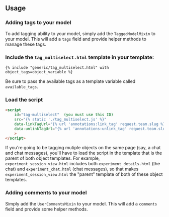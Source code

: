 ## Usage
### Adding tags to your model
To add tagging ability to your model, simply add the `TaggedModelMixin` to your model. This will add a `tags`
field and provide helper methods to manage these tags.

### Include the `tag_multiselect.html` template in your template:

```
{% include "generic/tag_multiselect.html" with object_tags=object_variable %}
```

Be sure to pass the available tags as a template variable called `available_tags`.

### Load the script

```html
<script
    id="tag-multiselect"  (you must use this ID)
    src="{% static './tag_multiselect.js' %}"
    data-linkTagUrl="{% url 'annotations:link_tag' request.team.slug %}"
    data-unlinkTagUrl="{% url 'annotations:unlink_tag' request.team.slug %}"
    >
</script>
```

If you're going to be tagging mutiple objects on the same page (say, a chat and chat messages), you'll have to load the script in the template that is the parent of both object templates. For example, `experiment_session_view.html` includes both `experiment_details.html` (the chat) and `experiment_chat.html` (chat messages), so that makes `experiment_session_view.html` the "parent" template of both of these object templates.

### Adding comments to your model
Simply add the `UserCommentsMixin` to your model. This will add a `comments` field and provide some helper methods.